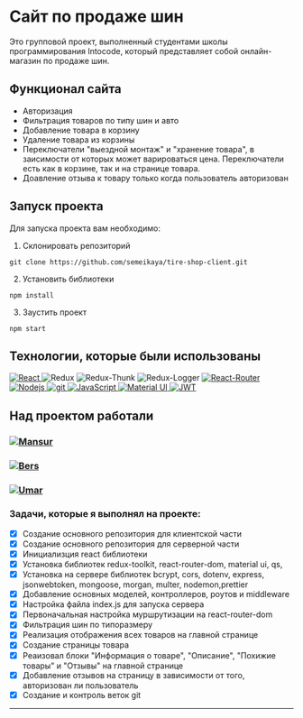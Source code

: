 # Сайт по продаже шин

Это групповой проект, выполненный студентами школы программирования Intocode, который представляет собой онлайн-магазин по продаже шин. 

## Функционал сайта

* Авторизация
* Фильтрация товаров по типу шин и авто
* Добавление товара в корзину
* Удаление товара из корзины
* Переключатели "выездной монтаж" и "хранение товара", в заисимости от которых может варироваться цена. Переключатели есть как в корзине, так и на странице товара.
* Доавление отзыва к товару только когда пользователь авторизован

## Запуск проекта

Для запуска проекта вам необходимо:

1. Склонировать репозиторий
```
git clone https://github.com/semeikaya/tire-shop-client.git
```
2. Установить библиотеки
```
npm install
```
3. Заустить проект
```
npm start
```
## Технологии, которые были использованы
<p>
  <a href="https://ru.reactjs.org/">
  <img alt="React" src="https://img.shields.io/badge/-React-45b8d8?style=for-the-badge&logo=react&logoColor=white" />
  </a>
  <img alt="Redux" src="https://img.shields.io/badge/-Redux-430098?style=for-the-badge&logo=redux&logoColor=white" />
  <img alt="Redux-Thunk" src="https://img.shields.io/badge/-Redux_Thunk-white?style=for-the-badge&logo=Redux&logoColor=430098" />
  <img alt="Redux-Logger" src="https://img.shields.io/badge/-Redux_Logger-430098?style=for-the-badge&logo=Redux&logoColor=white" />
   <a href="https://reactrouter.com/en/main">
<img alt="React-Router" src="https://img.shields.io/badge/-React_Router-black?style=for-the-badge&logo=react-router&logoColor=orange" />
  </a>
   <a href="https://nodejs.org/en/">
<img alt="Nodejs" src="https://img.shields.io/badge/-Nodejs-43853d?style=for-the-badge&logo=Node.js&logoColor=white" />
  </a>
   <a href="https://git-scm.com/">
<img alt="git" src="https://img.shields.io/badge/-Git-F05032?style=for-the-badge&logo=git&logoColor=white" />
  </a>
   <a href="">
<img alt="JavaScript" src="https://img.shields.io/badge/-JavaScript-yellow?style=for-the-badge&logo=JavaScript&logoColor=white" />
  </a>
  <a href="https://mui.com/">
<img alt="Material UI" src="https://img.shields.io/badge/-Material UI-4794b5?style=for-the-badge&logo=mui&logoColor=white" />
  </a>
   <a href="https://jwt.io/">
     <img alt="JWT" src="https://img.shields.io/badge/-JSON Web Token-black?style=for-the-badge&logo=JSONWebTokens&logoColor=white" />
  </a>
  
  ## Над проектом работали
  
  <h3><a href="https://github.com/MansoAb">
     <img alt="Mansur" src="https://img.shields.io/badge/-Mansur_Abubakarov-black?style=for-the-badge&logo=github&logoColor=white" />
  </a></h3>
  <h3><a href="">
    <img alt="Bers" src="https://img.shields.io/badge/-Bers_Yaskaev-black?style=for-the-badge&logo=github&logoColor=white" />
  </a></h3>
  <h3><a href="">
    <img alt="Umar" src="https://img.shields.io/badge/-Umar_Gadaev-black?style=for-the-badge&logo=github&logoColor=white" />
  </a></h3>
</p>

### Задачи, которые я выполнял на проекте:
- [x] Создание основного репозитория для клиентской части
- [x] Создание основного репозитория для серверной части
- [x] Инициализция react библиотеки
- [x] Установка библиотек redux-toolkit, react-router-dom, material ui, qs, 
- [x] Установка на сервере библиотек bcrypt, cors, dotenv, express, jsonwebtoken, mongoose, morgan, multer, nodemon,prettier
- [x] Добавление основных моделей, контроллеров, роутов и middleware
- [x] Настройка файла index.js для запуска сервера
- [x] Первоначальная настройка муршрутизации на react-router-dom
- [x] Фильтрация шин по типоразмеру
- [x] Реализация отображения всех товаров на главной странице
- [x] Создание страницы товара
- [x] Реаизовал блоки "Информация о товаре", "Описание", "Похижие товары" и "Отзывы" на главной странице
- [x] Добавление отзывов на страницу в зависимости от того, авторизован ли пользователь
- [x] Создание и контроль веток git
---
